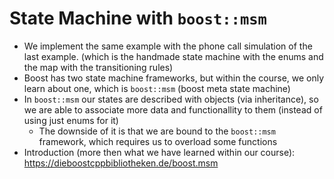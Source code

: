 # State Machine with `boost::msm`
+ We implement the same example with the phone call simulation of the last example. (which is the handmade state machine with the enums and the map with the transitioning rules)
+ Boost has two state machine frameworks, but within the course, we only learn about one, which is `boost::msm` (boost meta state machine)
+ In `boost::msm` our states are described with objects (via inheritance), so we are able to associate more data and functionallity to them (instead of using just enums for it)
	- The downside of it is that we are bound to the `boost::msm` framework, which requires us to overload some functions
+ Introduction (more then what we have learned within our course): https://dieboostcppbibliotheken.de/boost.msm